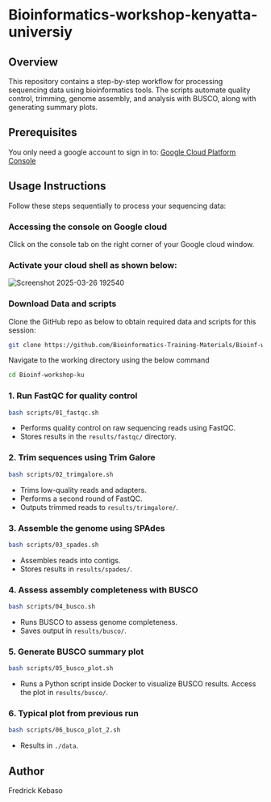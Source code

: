 # Bioinformatics-workshop-kenyatta-universiy

## Overview

This repository contains a step-by-step workflow for processing sequencing data using bioinformatics tools. The scripts automate quality control, trimming, genome assembly, and analysis with BUSCO, along with generating summary plots.

## Prerequisites

You only need a google account to sign in to: [Google Cloud Platform Console](https://www.googleadservices.com/pagead/aclk?sa=L&ai=DChcSEwig0KDaj6iMAxU6h_0FHcRHI1UYABAAGgJ3Zg&co=1&ase=2&gclid=Cj0KCQjwy46_BhDOARIsAIvmcwN5yBK-SbjvrxU-MBLq9zMedv0UenRcmN3vTpHpp9--plrk35MkWN4aAsohEALw_wcB&ohost=www.google.com&cid=CAESVuD2KDLSAyVk-woZ-qm-pFpfonSLFmkDX_cl2kt-mKuBOS2pUPbb6f8k8RuvCZ0IyGwI5aoz7DDVkJV_0ZalzoB_iMMOMmKtqsT3Sm1KkDfhH06Yy6ca&sig=AOD64_3ujj9kHNtgRslEJcuGf7gjfHHXsw&q&nis=4&adurl&ved=2ahUKEwjG25raj6iMAxWSSvEDHcduMpEQ0Qx6BAgKEAE) 

## Usage Instructions

Follow these steps sequentially to process your sequencing data:

### Accessing the console on Google cloud


Click on the console tab on the right corner of your Google cloud window.


### Activate your cloud shell as shown below:

![Screenshot 2025-03-26 192540](https://github.com/user-attachments/assets/935866d9-e945-48f5-962b-b69b78645a6a)

### Download Data and scripts

Clone the GitHub repo as below to obtain required data and scripts for this session:

```bash
git clone https://github.com/Bioinformatics-Training-Materials/Bioinf-workshop-ku.git
```

Navigate to the working directory using the below command

```bash
cd Bioinf-workshop-ku
```
### 1. Run FastQC for quality control

```bash
bash scripts/01_fastqc.sh
```
- Performs quality control on raw sequencing reads using FastQC.
- Stores results in the `results/fastqc/` directory.

### 2. Trim sequences using Trim Galore
```bash
bash scripts/02_trimgalore.sh
```
- Trims low-quality reads and adapters.
- Performs a second round of FastQC.
- Outputs trimmed reads to `results/trimgalore/`.

### 3. Assemble the genome using SPAdes
```bash
bash scripts/03_spades.sh
```
- Assembles reads into contigs.
- Stores results in `results/spades/`.

### 4. Assess assembly completeness with BUSCO
```bash
bash scripts/04_busco.sh
```
- Runs BUSCO to assess genome completeness.
- Saves output in `results/busco/`.

### 5. Generate BUSCO summary plot
```bash
bash scripts/05_busco_plot.sh
```
- Runs a Python script inside Docker to visualize BUSCO results. Access the plot in  `results/busco/`. 

### 6. Typical plot from previous run
```bash
bash scripts/06_busco_plot_2.sh
```
- Results in `./data`.

## Author

Fredrick Kebaso

